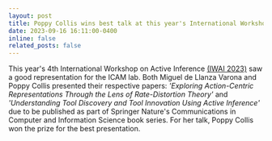 ```yaml
---
layout: post
title: Poppy Collis wins best talk at this year's International Workshop on Active Inference
date: 2023-09-16 16:11:00-0400
inline: false
related_posts: false
---
```


This year's 4th International Workshop on Active Inference <a href="https://iwaiworkshop.github.io/">(IWAI 2023)</a> saw a good representation for the ICAM lab. Both Miguel de Llanza Varona and Poppy Collis presented their respective papers: <i>'Exploring Action-Centric Representations Through the Lens of Rate-Distortion Theory'</i> and <i>'Understanding Tool Discovery and Tool Innovation Using Active Inference'</i> due to be published as part of Springer Nature's Communications in Computer and Information Science book series. For her talk, Poppy Collis won the prize for the best presentation.
